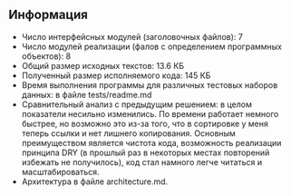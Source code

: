 ﻿## Информация
* Число интерфейсных модулей (заголовочных файлов): 7
* Число модулей реализации (фалов с определением программных объектов): 8
* Общий размер исходных текстов: 13.6 КБ
* Полученный размер исполняемого кода: 145 КБ
* Время выполнения программы для различных тестовых наборов данных: в файле tests/readme.md
* Сравнительный анализ с предыдущим решением: в целом показатели несильно изменились. По времени работает немного быстрее, но возможно это из-за того, что в сортировке у меня теперь ссылки и нет лишнего копирования. Основным преимуществом является чистота кода, возможность реализации принципа DRY (в прошлый раз в некоторых местах повторений избежать не получилось), код стал намного легче читаться и масштабироваться.
* Архитектура в файле architecture.md.
